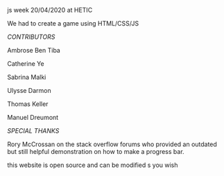 js week 20/04/2020 at HETIC 

We had to create a game using HTML/CSS/JS

*CONTRIBUTORS*

Ambrose Ben Tiba

Catherine Ye

Sabrina Malki

Ulysse Darmon

Thomas Keller

Manuel Dreumont

*SPECIAL THANKS*

Rory McCrossan on the stack overflow forums who provided an outdated but still helpful demonstration on how to make a progress bar. 

this website is open source and can be modified s you wish 

